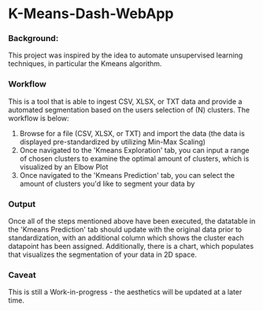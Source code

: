 # K-Means-Dash-WebApp

### **Background:** 

This project was inspired by the idea to automate unsupervised learning techniques, in particular the Kmeans algorithm.

### **Workflow**

This is a tool that is able to ingest CSV, XLSX, or TXT data and provide a automated segmentation based on the users selection of (N) clusters. The workflow is below:


  1. Browse for a file (CSV, XLSX, or TXT) and import the data (the data is displayed pre-standardized by utilizing Min-Max Scaling)
  2. Once navigated to the 'Kmeans Exploration' tab, you can input a range of chosen clusters to examine the optimal amount of clusters, which is visualized by an Elbow Plot
  3. Once navigated to the 'Kmeans Prediction' tab, you can select the amount of clusters you'd like to segment your data by


### **Output**

Once all of the steps mentioned above have been executed, the datatable in the 'Kmeans Prediction' tab should update with the original data prior to standardization, with an additional column which shows the cluster each datapoint has been assigned. Additionally, there is a chart, which populates that visualizes the segmentation of your data in 2D space.


### **Caveat**

This is still a Work-in-progress - the aesthetics will be updated at a later time.
